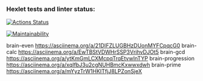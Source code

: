 ### Hexlet tests and linter status:
[![Actions Status](https://github.com/kcirfuf/python-project-49/workflows/hexlet-check/badge.svg)](https://github.com/kcirfuf/python-project-49/actions)

[![Maintainability](https://api.codeclimate.com/v1/badges/eb3f2fb4e6ca9afdfbf3/maintainability)](https://codeclimate.com/github/kcirfuf/python-project-49/maintainability)

brain-even https://asciinema.org/a/21DIFZLUGBHzDUonMYFCpqcG0
brain-calc https://asciinema.org/a/EwTBStVDWHrSSP3VrihvDJOt5
brain-gcd  https://asciinema.org/a/ytKmGmLCXMcpqTrqEtvwInTYP
brain-progression https://asciinema.org/a/xqIfbJ3u2cgNUHBmcKxwwxdwh
brain-prime https://asciinema.org/a/mYyzTrW1HKITfjJ8LPZonSjeX